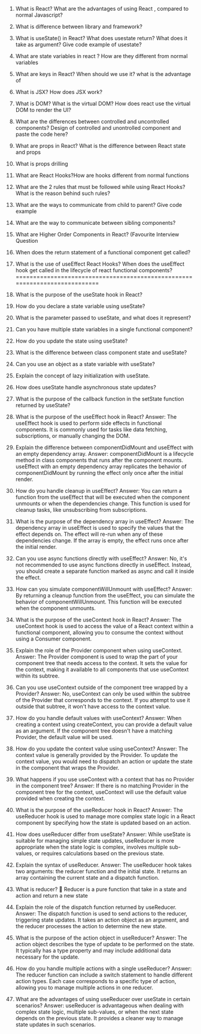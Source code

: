 1.	What is React? What are the advantages of using React , compared to normal Javascript?
2.	What is difference between library and framework?
3.	What is useState() in React? What does usestate return? What does it take as argument? Give code example of usestate?
4.	What are state variables in react ? How are they different from normal variables
5.	What are keys in React? When should we use it? what is the advantage of
6.	 What is JSX? How does JSX work?
7.	What is DOM? What is the virtual DOM? How does react use the virtual DOM to render the UI?
8.	What are the differences between controlled and uncontrolled components? Design of controlled and unontrolled component and paste the code here?
9.	What are props in React? What is the difference between React state and props
10.	What is props drilling
11.	What are React Hooks?How are hooks different from normal functions
12.	What are the 2 rules that must be followed while using React Hooks? What is the reason behind such rules?
13.	What are the ways to communicate from child to parent? Give code example
14.	What are the way to communicate between sibling components?
15.	What are Higher Order Components in React? (Favourite Interview Question
16.	When does the return statement of a functional component get called?
17.	What is the use of useEffect React Hooks? When does the useEffect hook get called in the lifecycle of react functional components?
=========================================================================== 
1.	What is the purpose of the useState hook in React?
2.	How do you declare a state variable using useState?
3.	What is the parameter passed to useState, and what does it represent?
4.	Can you have multiple state variables in a single functional component?
5.	How do you update the state using useState?
6.	What is the difference between class component state and useState?
7.	Can you use an object as a state variable with useState?
8.	Explain the concept of lazy initialization with useState.
9.	How does useState handle asynchronous state updates?
10.	What is the purpose of the callback function in the setState function returned by useState?
11.	What is the purpose of the useEffect hook in React?
Answer: The useEffect hook is used to perform side effects in functional components. It is commonly used for tasks like data fetching, subscriptions, or manually changing the DOM.
12.	Explain the difference between componentDidMount and useEffect with an empty dependency array.
Answer: componentDidMount is a lifecycle method in class components that runs after the component mounts. useEffect with an empty dependency array replicates the behavior of componentDidMount by running the effect only once after the initial render.
13.	How do you handle cleanup in useEffect?
Answer: You can return a function from the useEffect that will be executed when the component unmounts or when the dependencies change. This function is used for cleanup tasks, like unsubscribing from subscriptions.
 
14.	What is the purpose of the dependency array in useEffect?
Answer: The dependency array in useEffect is used to specify the values that the effect depends on. The effect will re-run when any of these dependencies change. If the array is empty, the effect runs once after the initial render.
15.	Can you use async functions directly with useEffect?
Answer: No, it's not recommended to use async functions directly in useEffect. Instead, you should create a separate function marked as async and call it inside the effect.
 
16.	How can you simulate componentWillUnmount with useEffect?
Answer: By returning a cleanup function from the useEffect, you can simulate the behavior of componentWillUnmount. This function will be executed when the component unmounts.
17.	What is the purpose of the useContext hook in React?
Answer: The useContext hook is used to access the value of a React context within a functional component, allowing you to consume the context without using a Consumer component.
18.	Explain the role of the Provider component when using useContext.
Answer: The Provider component is used to wrap the part of your component tree that needs access to the context. It sets the value for the context, making it available to all components that use useContext within its subtree.
19.	Can you use useContext outside of the component tree wrapped by a Provider?
Answer: No, useContext can only be used within the subtree of the Provider that corresponds to the context. If you attempt to use it outside that subtree, it won't have access to the context value.
20.	How do you handle default values with useContext?
Answer: When creating a context using createContext, you can provide a default value as an argument. If the component tree doesn't have a matching Provider, the default value will be used.
 
21.	How do you update the context value using useContext?
Answer: The context value is generally provided by the Provider. To update the context value, you would need to dispatch an action or update the state in the component that wraps the Provider.
22.	What happens if you use useContext with a context that has no Provider in the component tree?
Answer: If there is no matching Provider in the component tree for the context, useContext will use the default value provided when creating the context.



23.	What is the purpose of the useReducer hook in React?
Answer: The useReducer hook is used to manage more complex state logic in a React component by specifying how the state is updated based on an action.
24.	How does useReducer differ from useState?
Answer: While useState is suitable for managing simple state updates, useReducer is more appropriate when the state logic is complex, involves multiple sub-values, or requires calculations based on the previous state.
25.	Explain the syntax of useReducer.
Answer: The useReducer hook takes two arguments: the reducer function and the initial state. It returns an array containing the current state and a dispatch function.
 

26.	What is reducer?
	Reducer is a pure function that take in a state and action and return a new state 
27.	Explain the role of the dispatch function returned by useReducer.
Answer: The dispatch function is used to send actions to the reducer, triggering state updates. It takes an action object as an argument, and the reducer processes the action to determine the new state.
28.	What is the purpose of the action object in useReducer?
Answer: The action object describes the type of update to be performed on the state. It typically has a type property and may include additional data necessary for the update.

29.	How do you handle multiple actions with a single useReducer?
Answer: The reducer function can include a switch statement to handle different action types. Each case corresponds to a specific type of action, allowing you to manage multiple actions in one reducer.
30.	What are the advantages of using useReducer over useState in certain scenarios?
Answer: useReducer is advantageous when dealing with complex state logic, multiple sub-values, or when the next state depends on the previous state. It provides a cleaner way to manage state updates in such scenarios.















